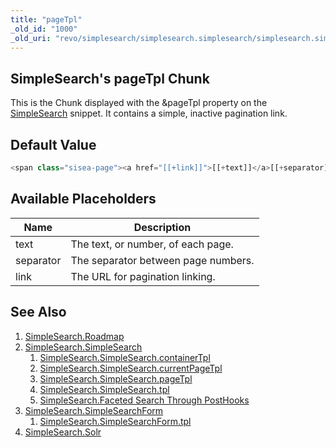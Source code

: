 ```yaml
---
title: "pageTpl"
_old_id: "1000"
_old_uri: "revo/simplesearch/simplesearch.simplesearch/simplesearch.simplesearch.pagetpl"
---
```


## SimpleSearch's pageTpl Chunk

This is the Chunk displayed with the &pageTpl property on the [SimpleSearch](extras/simplesearch/simplesearch "SimpleSearch.SimpleSearch") snippet. It contains a simple, inactive pagination link.

## Default Value

``` php
<span class="sisea-page"><a href="[[+link]]">[[+text]]</a>[[+separator]]</span>
```

## Available Placeholders

| Name      | Description                         |
| --------- | ----------------------------------- |
| text      | The text, or number, of each page.  |
| separator | The separator between page numbers. |
| link      | The URL for pagination linking.     |

## See Also

1. [SimpleSearch.Roadmap](extras/simplesearch/simplesearch.roadmap)
2. [SimpleSearch.SimpleSearch](extras/simplesearch/simplesearch)
    1. [SimpleSearch.SimpleSearch.containerTpl](extras/simplesearch/simplesearch/containertpl)
    2. [SimpleSearch.SimpleSearch.currentPageTpl](extras/simplesearch/simplesearch/currentpagetpl)
    3. [SimpleSearch.SimpleSearch.pageTpl](extras/simplesearch/simplesearch/pagetpl)
    4. [SimpleSearch.SimpleSearch.tpl](extras/simplesearch/simplesearch/tpl)
    5. [SimpleSearch.Faceted Search Through PostHooks](extras/simplesearch/simplesearch/faceted-search-through-posthooks)
3. [SimpleSearch.SimpleSearchForm](extras/simplesearch/simplesearch.simplesearchform)
    1. [SimpleSearch.SimpleSearchForm.tpl](extras/simplesearch/simplesearch.simplesearchform/tpl)
4. [SimpleSearch.Solr](extras/simplesearch/simplesearch.solr)

